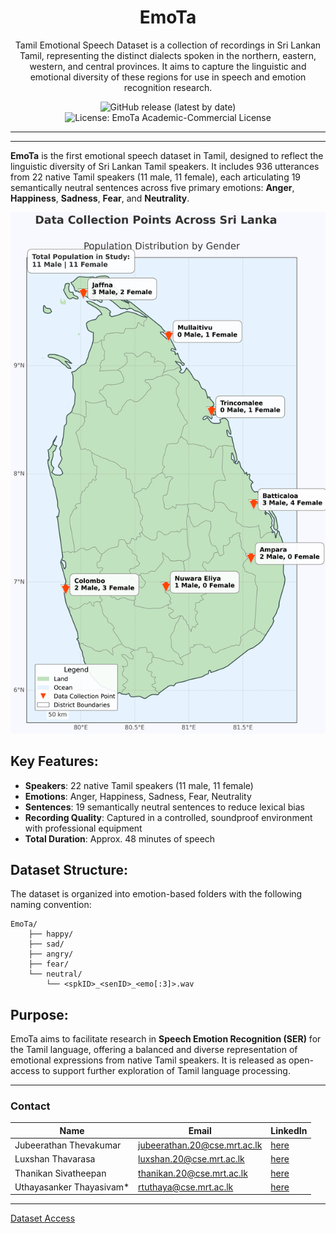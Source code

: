 <div align="center">
    <h1>
        EmoTa
    </h1>
    <p>
Tamil Emotional Speech Dataset is a collection of recordings in Sri Lankan Tamil, representing the distinct dialects spoken in the northern, eastern, western, and central provinces. It aims to capture the linguistic and emotional diversity of these regions for use in speech and emotion recognition research.
</div>

<div align="center">
  <img src="https://img.shields.io/github/v/release/aaivu/EmoTa?style=flat-rounded" alt="GitHub release (latest by date)" />
  <img src="https://img.shields.io/badge/License-EmoTa%20Academic--Commercial-blue.svg"  alt="License: EmoTa Academic-Commercial License">
</div>

---
---

**EmoTa** is the first emotional speech dataset in Tamil, designed to reflect the linguistic diversity of Sri Lankan Tamil speakers. It includes 936 utterances from 22 native Tamil speakers (11 male, 11 female), each articulating 19 semantically neutral sentences across five primary emotions: **Anger**, **Happiness**, **Sadness**, **Fear**, and **Neutrality**.

![Speaker Distribution](https://raw.githubusercontent.com/aaivu/EmoTa/main/meta/speaker_distribution.png)

## Key Features:
- **Speakers**: 22 native Tamil speakers (11 male, 11 female)
- **Emotions**: Anger, Happiness, Sadness, Fear, Neutrality
- **Sentences**: 19 semantically neutral sentences to reduce lexical bias
- **Recording Quality**: Captured in a controlled, soundproof environment with professional equipment
- **Total Duration**: Approx. 48 minutes of speech

## Dataset Structure:
The dataset is organized into emotion-based folders with the following naming convention:

```
EmoTa/
    ├── happy/
    ├── sad/
    ├── angry/
    ├── fear/
    └── neutral/
        └── <spkID>_<senID>_<emo[:3]>.wav
```

## Purpose:
EmoTa aims to facilitate research in **Speech Emotion Recognition (SER)** for the Tamil language, offering a balanced and diverse representation of emotional expressions from native Tamil speakers. It is released as open-access to support further exploration of Tamil language processing.

---

### Contact

| **Name**                     | **Email**                                       | **LinkedIn**                                         |
|------------------------------|------------------------------------------------|----------------------------------------------------|
| Jubeerathan Thevakumar       | [jubeerathan.20@cse.mrt.ac.lk](mailto:jubeerathan.20@cse.mrt.ac.lk) | [here](https://lk.linkedin.com/in/jubeerathan-thevakumar-87b9b8255) |
| Luxshan Thavarasa            | [luxshan.20@cse.mrt.ac.lk](mailto:luxshan.20@cse.mrt.ac.lk)       | [here](https://linkedin.com/in/lux-thavarasa)          |
| Thanikan Sivatheepan         | [thanikan.20@cse.mrt.ac.lk](mailto:thanikan.20@cse.mrt.ac.lk)     | [here](https://lk.linkedin.com/in/sthanikan2000)      |
| Uthayasanker Thayasivam*      | [rtuthaya@cse.mrt.ac.lk](mailto:rtuthaya@cse.mrt.ac.lk)           | [here](https://lk.linkedin.com/in/rtuthaya) |

----
[Dataset Access](https://rtuthaya.staff.uom.lk/resources/dataset/43)
